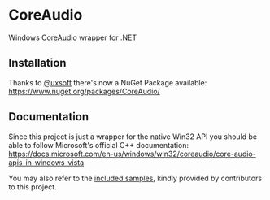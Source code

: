 # CoreAudio
Windows CoreAudio wrapper for .NET

## Installation

Thanks to [@uxsoft](https://github.com/uxsoft) there's now a NuGet Package available:
https://www.nuget.org/packages/CoreAudio/

## Documentation

Since this project is just a wrapper for the native Win32 API you should be able to follow Microsoft's official C++ documentation:
https://docs.microsoft.com/en-us/windows/win32/coreaudio/core-audio-apis-in-windows-vista

You may also refer to the [included samples](https://github.com/morphx666/CoreAudio/tree/master/samples), kindly provided by contributors to this project.
